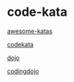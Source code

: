 # code-kata



[awesome-katas](https://github.com/gamontal/awesome-katas)

[codekata](http://codekata.com/)

[dojo](https://github.com/tws-practice/dojo)

[codingdojo](http://codingdojo.org/kata/)


